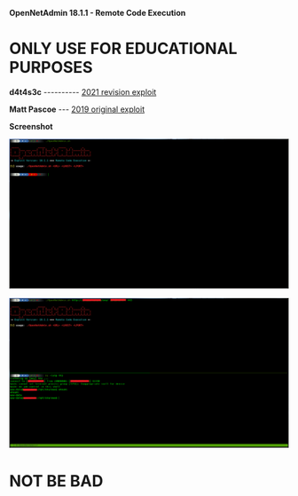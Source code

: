**OpenNetAdmin 18.1.1 - Remote Code Execution**

# ONLY USE FOR EDUCATIONAL PURPOSES

**d4t4s3c** ---------- [2021 revision exploit](https://github.com/d4t4s3c/OpenNetAdmin18.1.1RCE)
  
**Matt Pascoe** --- [2019 original exploit](https://www.exploit-db.com/exploits/47691)

**Screenshot**

![](/screenshot1.png)

![](/screenshot2.png)

# NOT BE BAD
